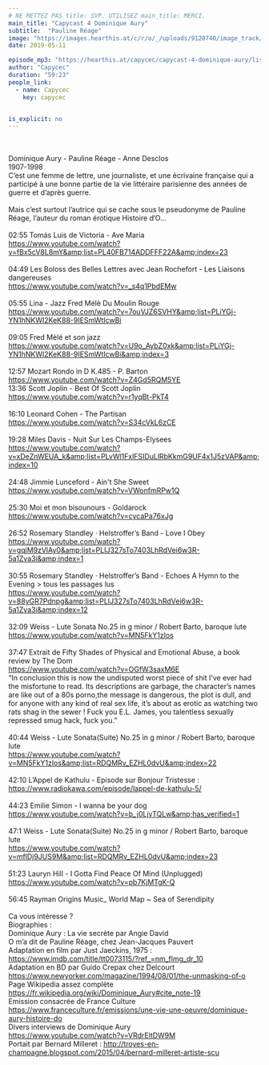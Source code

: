 ```yaml
---
# NE METTEZ PAS title: SVP. UTILISEZ main_title: MERCI.
main_title: "Capycast 4 Dominique Aury"
subtitle:  "Pauline Réage"
image: "https://images.hearthis.at/c/r/o/_/uploads/9120740/image_track/3085486/w1400_h1400_q70_m1557598117----cropped_1557597925085.jpg"
date: 2019-05-11

episode_mp3: "https://hearthis.at/capycec/capycast-4-dominique-aury/listen.mp3?s=piV"
author: "Capycec"
duration: "59:23"
people_link: 
  - name: Capycec
    key: capycec


is_explicit: no
---
```


<PodcastHeader/>

<!-- ECRIRE LA DESCRIPTION DE L'EPISODE SOUS CETTE LIGNE -->
<br><br>Dominique Aury - Pauline Réage - Anne Desclos<br>1907-1998<br>C’est une femme de lettre, une journaliste, et une écrivaine française qui a participé à une bonne partie de la vie littéraire parisienne des années de guerre et d’après guerre.<br><br>Mais c’est surtout l’autrice qui se cache sous le pseudonyme de Pauline Réage, l’auteur du roman érotique Histoire d’O...<br><br>02:55 Tomás Luis de Victoria - Ave Maria<br>https://www.youtube.com/watch?v=fBx5cV8L8mY&amp;list=PL40FB714ADDFFF22A&amp;index=23<br><br>04:49 Les Boloss des Belles Lettres avec Jean Rochefort - Les Liaisons dangereuses<br>https://www.youtube.com/watch?v=_s4q1PbdEMw<br><br>05:55 Lina - Jazz Fred Mélè Du Moulin Rouge<br>https://www.youtube.com/watch?v=7ouVJZ6SVHY&amp;list=PLiYGj-YN1hNKWI2KeK88-9IESmWtIcwBi<br><br>09:05 Fred Mèlé et son jazz<br>https://www.youtube.com/watch?v=U9o_AybZ0xk&amp;list=PLiYGj-YN1hNKWI2KeK88-9IESmWtIcwBi&amp;index=3<br><br>12:57 Mozart Rondo in D K.485 - P. Barton<br>https://www.youtube.com/watch?v=Z4Gd5RQM5YE<br>13:36 Scott Joplin - Best Of Scott Joplin<br>https://www.youtube.com/watch?v=r1yqBt-PkT4<br><br>16:10 Leonard Cohen - The Partisan<br>https://www.youtube.com/watch?v=S34cVkL6zCE<br><br>19:28 Miles Davis - Nuit Sur Les Champs-Elysees<br>https://www.youtube.com/watch?v=xDeZnWEUA_k&amp;list=PLvWl1FxlFSIDuLlRbKkmG9UF4x1J5zVAP&amp;index=10<br><br>24:48 Jimmie Lunceford - Ain't She Sweet<br>https://www.youtube.com/watch?v=VWonfmRPw1Q<br><br>25:30 Moi et mon bisounours - Goldarock<br>https://www.youtube.com/watch?v=cycaPa76xJg<br><br>26:52 Rosemary Standley · Helstroffer’s Band - Love I Obey<br>https://www.youtube.com/watch?v=gqjM9zVlAy0&amp;list=PLIJ327sTo7403LhRdVei6w3R-5a1Zva3i&amp;index=1<br><br>30:55 Rosemary Standley · Helstroffer’s Band - Echoes A Hymn to the Evening &gt; tous les passages lus<br>https://www.youtube.com/watch?v=88yGR7Pdnpg&amp;list=PLIJ327sTo7403LhRdVei6w3R-5a1Zva3i&amp;index=12<br><br>32:09 Weiss - Lute Sonata No.25 in g minor / Robert Barto, baroque lute<br>https://www.youtube.com/watch?v=MN5FkY1zlos<br><br>37:47 Extrait de Fifty Shades of Physical and Emotional Abuse, a book review by The Dom <br>https://www.youtube.com/watch?v=OGfW3saxM6E<br>“In conclusion this is now the undisputed worst piece of shit I’ve ever had the misfortune to read. Its descriptions are garbage, the character’s names are like out of a 80s porno,the message is dangerous, the plot is dull, and for anyone with any kind of real sex life, it’s about as erotic as watching two rats shag in the sewer ! Fuck you E.L. James, you talentless sexually repressed smug hack, fuck you.” <br><br>40:44 Weiss - Lute Sonata(Suite) No.25 in g minor / Robert Barto, baroque lute<br>https://www.youtube.com/watch?v=MN5FkY1zlos&amp;list=RDQMRv_EZHL0dvU&amp;index=22<br><br>42:10 L’Appel de Kathulu - Episode sur Bonjour Tristesse : <br>https://www.radiokawa.com/episode/lappel-de-kathulu-5/<br><br>44:23 Emilie Simon - I wanna be your dog<br>https://www.youtube.com/watch?v=b_j0LjvTQLw&amp;has_verified=1<br><br>47:1 Weiss - Lute Sonata(Suite) No.25 in g minor / Robert Barto, baroque lute<br>https://www.youtube.com/watch?v=mflDj9JUS9M&amp;list=RDQMRv_EZHL0dvU&amp;index=23<br><br>51:23 Lauryn Hill - I Gotta Find Peace Of Mind (Unplugged)<br>https://www.youtube.com/watch?v=pb7KjMTgK-Q<br><br>56:45 Rayman Origins Music_ World Map ~ Sea of Serendipity<br><br>Ca vous intéresse ?<br>Biographies :<br>Dominique Aury : La vie secrète par Angie David <br>O m’a dit de Pauline Réage, chez Jean-Jacques Pauvert<br>Adaptation en film par Just Jaeckins, 1975 : https://www.imdb.com/title/tt0073115/?ref_=nm_flmg_dr_10<br>Adaptation en BD par Guido Crepax chez Delcourt<br>https://www.newyorker.com/magazine/1994/08/01/the-unmasking-of-o<br>Page Wikipedia assez complète<br>https://fr.wikipedia.org/wiki/Dominique_Aury#cite_note-19<br>Emission consacrée de France Culture<br>https://www.franceculture.fr/emissions/une-vie-une-oeuvre/dominique-aury-histoire-do<br>Divers interviews de Dominique Aury<br>https://www.youtube.com/watch?v=VRdrEltDW9M<br>Portait par Bernard Milleret : http://troyes-en-champagne.blogspot.com/2015/04/bernard-milleret-artiste-scu

